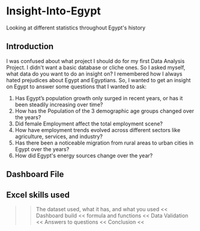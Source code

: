 # Insight-Into-Egypt
 Looking at different statistics throughout Egypt's history
## Introduction
I was confused about what project I should do for my first Data Analysis Project. I didn't want a basic database or cliche ones. So I asked myself, what data do you want to do an insight on? I remembered how I always hated prejudices about Egypt and Egyptians. So, I wanted to get an insight on Egypt to answer some questions that I wanted to ask:
1. Has Egypt’s population growth only surged in recent years, or has it been steadily increasing over time?
2. How has the Population of the 3 demographic age groups changed over the years?
3. Did female Employment affect the total employment scene?
4. How have employment trends evolved across different sectors like agriculture, services, and industry?
5. Has there been a noticeable migration from rural areas to urban cities in Egypt over the years?
6. How did Egypt's energy sources change over the year?

 
## Dashboard File


## Excel skills used 

  >> The dataset used, what it has, and what you used <<
>> Dashboard build <<
>> formula and functions <<
>> Data Validation <<
>> Answers to questions <<
>> Conclusion <<
